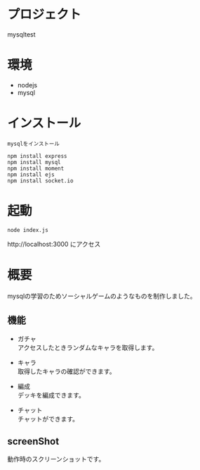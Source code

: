 # プロジェクト
mysqltest

# 環境
- nodejs
- mysql


# インストール

```
mysqlをインストール
```

```
npm install express
npm install mysql
npm install moment
npm install ejs
npm install socket.io
```


# 起動
```
node index.js
```

http://localhost:3000
にアクセス

# 概要
mysqlの学習のためソーシャルゲームのようなものを制作しました。

## 機能
- ガチャ  
アクセスしたときランダムなキャラを取得します。

- キャラ  
取得したキャラの確認ができます。  

- 編成  
デッキを編成できます。  

- チャット  
チャットができます。

## screenShot  
動作時のスクリーンショットです。
